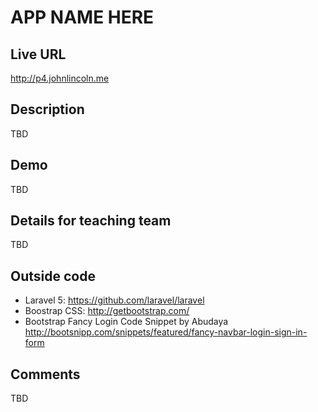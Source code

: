 # APP NAME HERE

## Live URL
<http://p4.johnlincoln.me>

## Description
TBD

## Demo
TBD

## Details for teaching team
TBD

## Outside code
* Laravel 5: <https://github.com/laravel/laravel>
* Boostrap CSS: <http://getbootstrap.com/>
* Bootstrap Fancy Login Code Snippet by Abudaya <http://bootsnipp.com/snippets/featured/fancy-navbar-login-sign-in-form>

## Comments
TBD